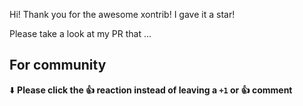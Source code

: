Hi! Thank you for the awesome xontrib! I gave it a star!

Please take a look at my PR that ...

## For community

⬇️  **Please click the 👍 reaction instead of leaving a `+1` or 👍  comment**
